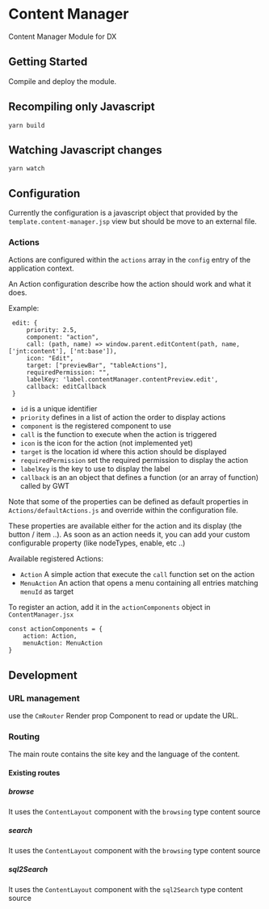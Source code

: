 # Content Manager

Content Manager Module for DX

## Getting Started

Compile and deploy the module. 

## Recompiling only Javascript

    yarn build

## Watching Javascript changes

    yarn watch

## Configuration

Currently the configuration is a javascript object that provided by the `template.content-manager.jsp` view but 
should be move to an external file.

### Actions

Actions are configured within the `actions` array in the `config` entry of the application context.

An Action configuration describe how the action should work and what it does.

Example:

     edit: {
         priority: 2.5,
         component: "action",
         call: (path, name) => window.parent.editContent(path, name, ['jnt:content'], ['nt:base']),
         icon: "Edit",
         target: ["previewBar", "tableActions"],
         requiredPermission: "",
         labelKey: 'label.contentManager.contentPreview.edit',         
         callback: editCallback
     }

- `id` is a unique identifier 
- `priority` defines in a list of action the order to display actions
- `component` is the registered component to use  
- `call` is the function to execute when the action is triggered 
- `icon` is the icon for the action (not implemented yet)
- `target` is the location id where this action should be displayed
- `requiredPermission` set the required permission to display the action   
- `labelKey` is the key to use to display the label
- `callback` is an an object that defines a function (or an array of function) called by GWT 

Note that some of the properties can be defined as default properties in `Actions/defaultActions.js` and override 
within the configuration file. 

These properties are available either for the action and its display (the button / item ..). As soon as an 
action needs it, you can add your custom configurable property (like nodeTypes, enable, etc ..)
    
Available registered Actions:
- `Action` A simple action that execute the `call` function set on the action
- `MenuAction` An action that opens a menu containing all entries matching `menuId` as target

To register an action, add it in the `actionComponents` object in `ContentManager.jsx`
    
    const actionComponents = {
        action: Action,
        menuAction: MenuAction
    }

## Development

### URL management

use the `CmRouter` Render prop Component to read or update the URL.

### Routing

The main route contains the site key and the language of the content.

#### Existing routes

##### browse

It uses the `ContentLayout` component with the `browsing` type content source

##### search

It uses the `ContentLayout` component with the `browsing` type content source

##### sql2Search

It uses the `ContentLayout` component with the `sql2Search` type content source